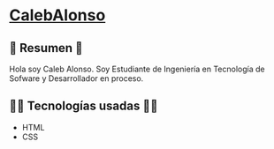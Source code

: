 # [CalebAlonso](caleb2401.github.io/CalebAlonso-card/) 

## 📜 Resumen 📜
Hola soy Caleb Alonso. Soy Estudiante de Ingeniería en Tecnología de Sofware y Desarrollador en proceso.

## 👨‍💻 Tecnologías usadas 👨‍💻
- HTML
- CSS
